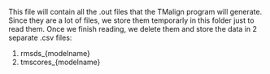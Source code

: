 This file will contain all the .out files that the TMalign program will generate.
Since they are a lot of files, we store them temporarly in this folder just to read them.
Once we finish reading, we delete them and store the data in 2 separate .csv files:
1) rmsds_{modelname}
2) tmscores_{modelname}
